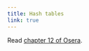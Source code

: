```yaml
---
title: Hash tables
link: true
---
```


Read [chapter 12 of Osera](https://www.cs.grinnell.edu/~rebelsky/Courses/CSC207/osera/chap12.pdf).

